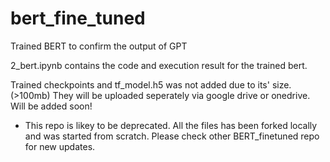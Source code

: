# bert_fine_tuned
Trained BERT to confirm the output of GPT

2_bert.ipynb contains the code and execution result for the trained bert.

Trained checkpoints and tf_model.h5 was not added due to its' size. (>100mb)
They will be uploaded seperately via google drive or onedrive. Will be added soon!

* This repo is likey to be deprecated. All the files has been forked locally and was started from scratch. Please check other BERT_finetuned repo for new updates.
